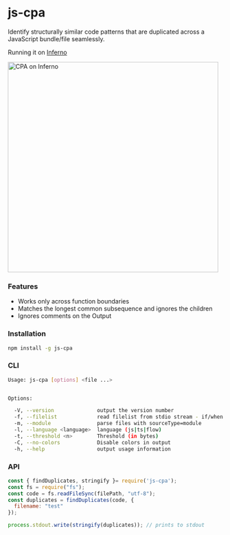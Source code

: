 # js-cpa

Identify structurally similar code patterns that are duplicated across a JavaScript bundle/file seamlessly.

Running it on [Inferno](https://github.com/infernojs/inferno)

<img width="490" alt="CPA on Inferno" src="https://user-images.githubusercontent.com/3902525/28320650-6bd7632e-6bd1-11e7-9837-2af42c79c687.png">

### Features

+ Works only across function boundaries
+ Matches the longest common subsequence and ignores the children
+ Ignores comments on the Output

### Installation

```sh
npm install -g js-cpa
```

### CLI
```sh
Usage: js-cpa [options] <file ...>


Options:

  -V, --version              output the version number
  -f, --filelist             read filelist from stdio stream - if/when you cross ARG_MAX. eg: ls *.js | js-cpa -f
  -m, --module               parse files with sourceType=module
  -l, --language <language>  language (js|ts|flow)
  -t, --threshold <n>        Threshold (in bytes)
  -C, --no-colors            Disable colors in output
  -h, --help                 output usage information
```

### API
```js
const { findDuplicates, stringify }= require('js-cpa');
const fs = require("fs");
const code = fs.readFileSync(filePath, "utf-8");
const duplicates = findDuplicates(code, {
  filename: "test"
});

process.stdout.write(stringify(duplicates)); // prints to stdout
```


